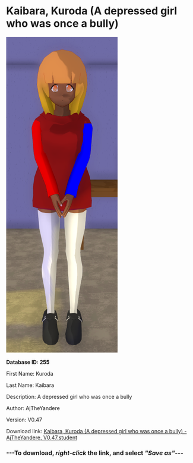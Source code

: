 # Kaibara, Kuroda (A depressed girl who was once a bully)

<img src="https://raw.githubusercontent.com/Arbiter1223/Daigaku-Gurashi-Custom-Students/master/Students/Files/Kaibara%2C%20Kuroda%20(A%20depressed%20girl%20who%20was%20once%20a%20bully).png" title="Kaibara, Kuroda (A depressed girl who was once a bully) - AjTheYandere, V0.47">

**Database ID: 255**

First Name: Kuroda

Last Name: Kaibara

Description: A depressed girl who was once a bully

Author: AjTheYandere

Version: V0.47

Download link: <a href="https://raw.githubusercontent.com/Arbiter1223/Daigaku-Gurashi-Custom-Students/master/Students/Files/Kaibara%2C%20Kuroda%20(A%20depressed%20girl%20who%20was%20once%20a%20bully)%20-%20AjTheYandere%2C%20V0.47.student">Kaibara, Kuroda (A depressed girl who was once a bully) - AjTheYandere, V0.47.student</a>

### ---**To download, _right-click_ the link, and select _"Save as"_**---
